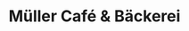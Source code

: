 ---
title: "Müller Café & Bäckerei"
url: /muenchen/mueller-cafe-und-baeckerei-lassallestrasse/
shop: Bäckerei
---
